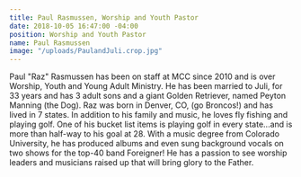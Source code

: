 ```yaml
---
title: Paul Rasmussen, Worship and Youth Pastor
date: 2018-10-05 16:47:00 -04:00
position: Worship and Youth Pastor
name: Paul Rasmussen
image: "/uploads/PaulandJuli.crop.jpg"
---
```


Paul "Raz" Rasmussen has been on staff at MCC since 2010 and is over Worship, Youth and Young Adult Ministry. He has been married to Juli, for 33 years and has 3 adult sons and a giant Golden Retriever, named Peyton Manning (the Dog). Raz was born in Denver, CO, (go Broncos!) and has lived in 7 states. In addition to his family and music, he loves fly fishing and playing golf. One of his bucket list items is playing golf in every state...and is more than half-way to his goal at 28. With a music degree from Colorado University, he has produced albums and even sung background vocals on two shows for the top-40 band Foreigner! He has a passion to see worship leaders and musicians raised up that will bring glory to the Father.
